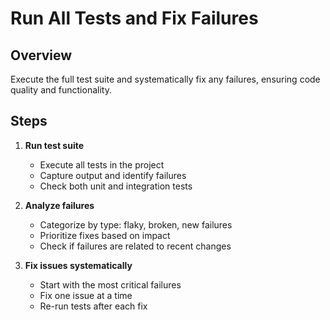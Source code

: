 # Run All Tests and Fix Failures

## Overview

Execute the full test suite and systematically fix any failures, ensuring code quality and functionality.

## Steps

1. **Run test suite**
   - Execute all tests in the project
   - Capture output and identify failures
   - Check both unit and integration tests

2. **Analyze failures**
   - Categorize by type: flaky, broken, new failures
   - Prioritize fixes based on impact
   - Check if failures are related to recent changes

3. **Fix issues systematically**
   - Start with the most critical failures
   - Fix one issue at a time
   - Re-run tests after each fix
